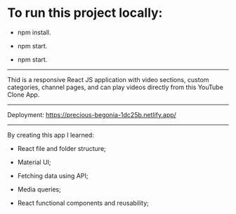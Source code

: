 # To run this project locally:

* npm install.

* npm start.

* npm start.

-----------------------------------------------------
Thid is a responsive React JS application with video sections, custom categories, channel pages, and can play videos directly from this YouTube Clone App.

-------------------------------------------------------
Deployment: https://precious-begonia-1dc25b.netlify.app/

-----------------------------------------------------------
By creating this app I learned:

* React file and folder structure;

* Material UI;

* Fetching data using API;

* Media queries;

* React functional components and reusability;

